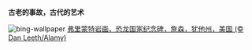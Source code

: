 
**古老的事故，古代的艺术**

![bing-wallpaper](https://www.bing.com/th?id=OHR.FremontPetroglyph_ZH-CN5736573545_1920x1080.jpg)
[弗里蒙特岩画，恐龙国家纪念碑，詹森，犹他州，美国 (© Dan Leeth/Alamy)](https://www.bing.com/search?q=%E5%BC%97%E9%87%8C%E8%92%99%E7%89%B9%E5%B2%A9%E7%94%BB&amp;form=hpcapt&amp;mkt=zh-cn)
  